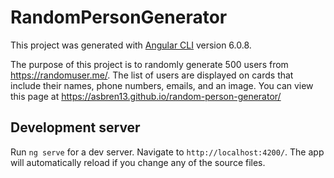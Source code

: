 # RandomPersonGenerator

This project was generated with [Angular CLI](https://github.com/angular/angular-cli) version 6.0.8.

The purpose of this project is to randomly generate 500 users from https://randomuser.me/. The list of users are displayed on cards that include their names, phone numbers, emails, and an image. You can view this page at https://asbren13.github.io/random-person-generator/

## Development server

Run `ng serve` for a dev server. Navigate to `http://localhost:4200/`. The app will automatically reload if you change any of the source files.





